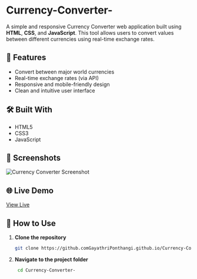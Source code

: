 # Currency-Converter-

A simple and responsive Currency Converter web application built using **HTML**, **CSS**, and **JavaScript**. This tool allows users to convert values between different currencies using real-time exchange rates.

## 🚀 Features

- Convert between major world currencies
- Real-time exchange rates (via API)
- Responsive and mobile-friendly design
- Clean and intuitive user interface

## 🛠️ Built With

- HTML5
- CSS3
- JavaScript 

## 📸 Screenshots

![Currency Converter Screenshot](currency-converter.png) 

## 🌐 Live Demo

[View Live](https://GayathriPonthangi.github.io/Currency-Converter-/) 

## 📂 How to Use

1. **Clone the repository**
   ```bash
   git clone https://github.comGayathriPonthangi.github.io/Currency-Converter-.git
2. **Navigate to the project folder**
    ```bash
     cd Currency-Converter-

